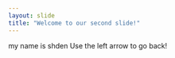 ```yaml
---
layout: slide
title: "Welcome to our second slide!"
---
```

my name is shden
Use the left arrow to go back!
